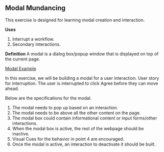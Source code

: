 ## Modal Mundancing

This exercise is designed for learning modal creation and interaction.

**Uses**
1. Interrupt a workflow.
2. Secondary Interactions.

**Definition**
A modal is a dialog box/popup window that is displayed on top of the current page.

[Modal Example](https://www.w3schools.com/howto/howto_css_modals.asp)

In this exercise, we will be building a modal for a user interaction.
User story for interruption. 
The user is interrupted to click Agree before they can move ahead.

Below are the specifications for the modal.
1. The modal needs to pop up based on an interaction.
2. The modal needs to be above all the other content on the page.
3. The modal box could contain informational content or input forms/other interactions.
4. When the modal box is active, the rest of the webpage should be inactive.
5. Visual Cues for the behavior in point 4 are encouraged.
6. Once the modal is active, an interaction to deactivate it should be built.



